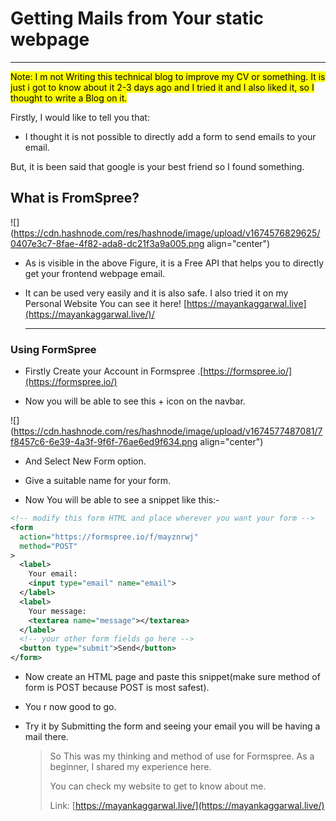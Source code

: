 # Getting Mails from Your static webpage

---

<mark>Note: I m not Writing this technical blog to improve my CV or something. It is just i got to know about it 2-3 days ago and I tried it and I also liked it, so I thought to write a Blog on it.</mark>

Firstly, I would like to tell you that:

* I thought it is not possible to directly add a form to send emails to your email.
    

But, it is been said that google is your best friend so I found something.

## What is FromSpree?

![](https://cdn.hashnode.com/res/hashnode/image/upload/v1674576829625/0407e3c7-8fae-4f82-ada8-dc21f3a9a005.png align="center")

* As is visible in the above Figure, it is a Free API that helps you to directly get your frontend webpage email.
    
* It can be used very easily and it is also safe. I also tried it on my Personal Website You can see it here! [https://mayankaggarwal.live](https://mayankaggarwal.live/)/
    
    ---
    

### Using FormSpree

* Firstly Create your Account in Formspree .[https://formspree.io/](https://formspree.io/)
    
* Now you will be able to see this + icon on the navbar.
    

![](https://cdn.hashnode.com/res/hashnode/image/upload/v1674577487081/7f8457c6-6e39-4a3f-9f6f-76ae6ed9f634.png align="center")

* And Select New Form option.
    
* Give a suitable name for your form.
    
* Now You will be able to see a snippet like this:-
    

```xml
<!-- modify this form HTML and place wherever you want your form -->
<form
  action="https://formspree.io/f/mayznrwj"
  method="POST"
>
  <label>
    Your email:
    <input type="email" name="email">
  </label>
  <label>
    Your message:
    <textarea name="message"></textarea>
  </label>
  <!-- your other form fields go here -->
  <button type="submit">Send</button>
</form>
```

* Now create an HTML page and paste this snippet(make sure method of form is POST because POST is most safest).
    
* You r now good to go.
    
* Try it by Submitting the form and seeing your email you will be having a mail there.
    
    > So This was my thinking and method of use for Formspree. As a beginner, I shared my experience here.
    > 
    > You can check my website to get to know about me.
    > 
    > Link: [https://mayankaggarwal.live/](https://mayankaggarwal.live/)